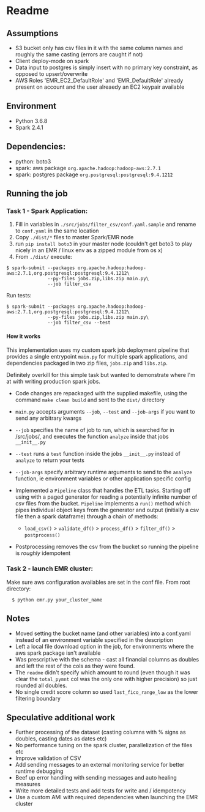 
# Readme

## Assumptions
  - S3 bucket only has csv files in it with the same column names and roughly the same casting (errors are caught if not)
  - Client deploy-mode on spark
  - Data input to postgres is simply insert with no primary key constraint, as opposed to upsert/overwrite 
  - AWS Roles 'EMR_EC2_DefaultRole' and 'EMR_DefaultRole' already present on account and the user alreaedy an EC2 keypair available
  
## Environment
- Python 3.6.8
- Spark 2.4.1

## Dependencies:
- python: boto3
- spark: aws package `org.apache.hadoop:hadoop-aws:2.7.1`
- spark: postgres package `org.postgresql:postgresql:9.4.1212`
    
## Running the job
### Task 1 - Spark Application:

  1. Fill in variables in `./src/jobs/filter_csv/conf.yaml.sample` and rename to `conf.yaml` in the same location
  2. Copy `./dist/*` files to master Spark/EMR node
  3. run `pip install boto3` in your master node (couldn't get boto3 to play nicely in an EMR / linux env as a zipped module from os x)
  4. From `./dist/` execute: 
    
    $ spark-submit --packages org.apache.hadoop:hadoop-aws:2.7.1,org.postgresql:postgresql:9.4.1212\
                   --py-files jobs.zip,libs.zip main.py\
                   --job filter_csv
		   
  Run tests:
		   
    $ spark-submit --packages org.apache.hadoop:hadoop-aws:2.7.1,org.postgresql:postgresql:9.4.1212\
                   --py-files jobs.zip,libs.zip main.py\
                   --job filter_csv --test

  #### How it works
  
  This implementation uses my custom spark job deployment pipeline that provides a single entrypoint `main.py` for multiple spark applications, and dependencies packaged in two zip files, `jobs.zip` and `libs.zip`. 
  
  Definitely overkill for this simple task but wanted to demonstrate where I'm at with writing production spark jobs. 
  
  - Code changes are repackaged with the supplied makefile, using the command `make clean build` and sent to the `dist/` directory 
 - `main.py` accepts arguments `--job`, `--test` and `--job-args` if you want to send any arbitrary kwargs
 -  `--job` specifies the name of job to run, which is searched for in /src/jobs/, and executes the function `analyze` inside that jobs `__init__.py`
 - `--test` runs a `test` function inside the jobs `__init__.py` instead of `analyze` to return your tests
 - `--job-args` specify arbitrary runtime arguments to send to the `analyze` function, ie environment variables or other application specific config
  
  - Implemented a `Pipeline` class that handles the ETL tasks. Starting off using with a paged generator for reading a potentially infinite number of csv files from the bucket. `Pipeline` implements a `run()` method which pipes individual object keys from the generator and output (initially a csv file then a spark dataframe) through a chain of methods:
     - `load_csv()` > `validate_df()` > `process_df()` > `filter_df()` > `postprocess()`
  
  - Postprocessing removes the csv from the bucket so running the pipeline is _roughly_ idempotent
    
  ### Task 2 - launch EMR cluster:
  Make sure aws configuration availables are set in the conf file.
  From root directory: 
	  
	  $ python emr.py your_cluster_name
    
## Notes
- Moved setting the bucket name (and other variables) into a conf.yaml instead of an environment variable specified in the description
 - Left a local file download option in the job, for environments where the aws spark package isn't available
 - Was prescriptive with the schema - cast all financial columns as doubles and left the rest of the cols as they were found.
 - The `readme` didn't specify which amount to round (even though it was clear the `total_pymnt` col was the only one with higher precision) so just rounded all doubles. 
 - No single credit score column so used `last_fico_range_low` as the lower filtering boundary
  
## Speculative additional work
  - Further processing of the dataset (casting columns with % signs as doubles, casting dates as dates etc)
  - No performance tuning on the spark cluster, parallelization of the files etc
  - Improve validation of CSV
  - Add sending messages to an external monitoring service for better runtime debugging
  - Beef up error handling with sending messages and auto healing measures
  - Write more detailed tests and add tests for write and / idempotency
  - Use a custom AMI with required dependencies when launching the EMR cluster
